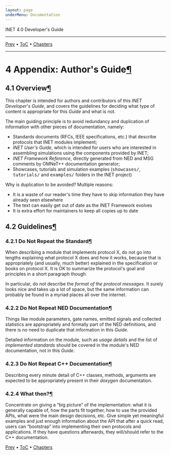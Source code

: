 ```yaml
---
layout: page
underMenu: Documentation
---
```




<div>INET 4.0 Developer's Guide<hr width='100%'></div>
<div class='oppnavbar'><a href="chap3.html">Prev</a> &#8226; <a href="toc.html#toc_4">ToC</a> &#8226; <a href="index.html">Chapters</a></div><hr class='pgbr'><h1><a name="cha:authors-guide"></a>4 Appendix: Author's Guide<a class="headerlink" href="#cha:authors-guide" title="Permalink to this headline">&para;</a></h1>

<p>
<h2><a name="sec:authorsguide:overview"></a>4.1 Overview<a class="headerlink" href="#sec:authorsguide:overview" title="Permalink to this headline">&para;</a></h2>

<p>This chapter is intended for authors and contributors of this 
<i>INET Developer's Guide</i>, and covers the guidelines for deciding
what type of content is appropriate for this <i>Guide</i> and 
what is not.

<p>The main guiding principle is to avoid redundancy and duplication
of information with other pieces of documentation, namely:

<p><ul>
  <li> Standards documents (RFCs, IEEE specifications, etc.) that
    describe protocols that INET modules implement;</li>
  <li> <i>INET User's Guide</i>, which is intended for users who
    are interested in assembling simulations using the components
    provided by INET;</li>
  <li> <i>INET Framework Reference</i>, directly generated from 
    NED and MSG comments by OMNeT++ documentation generator;</li>
  <li> Showcases, tutorials and simulation examples (<tt>showcases/</tt>,
    <tt>tutorials/</tt> and <tt>examples/</tt> folders in the INET project)</li>
</ul>

<p>Why is duplication to be avoided? Multiple reasons:

<p><ul>
  <li> It is a waste of our reader's time they have to skip information
     they have already seen elsewhere</li>
  <li> The text can easily get out of date as the INET Framework evolves</li>
  <li> It is extra effort for maintainers to keep all copies up to date</li>  
</ul>

<p>
<h2><a name="sec:authorsguide:guidelines"></a>4.2 Guidelines<a class="headerlink" href="#sec:authorsguide:guidelines" title="Permalink to this headline">&para;</a></h2>

<p><h3><a name="sec:authorsguide:do-not-repeat-standard"></a>4.2.1 Do Not Repeat the Standard<a class="headerlink" href="#sec:authorsguide:do-not-repeat-standard" title="Permalink to this headline">&para;</a></h3>

<p>When describing a module that implements protocol X, do not go
into lengths explaining what protocol X does and how it works,
because that is appropriately (and usually, much better) explained 
in the specification or books on protocol X. It is OK to summarize
the protocol's goal and principles in a short paragraph though.

<p>In particular, do not describe the <i>format of the protocol messages</i>.
It surely looks nice and takes up a lot of space, but the same information
can probably be found in a myriad places all over the internet.

<p><h3><a name="sec:authorsguide:do-not-repeat-neddoc"></a>4.2.2 Do Not Repeat NED Documentation<a class="headerlink" href="#sec:authorsguide:do-not-repeat-neddoc" title="Permalink to this headline">&para;</a></h3>

<p>Things like module parameters, gate names, emitted signals and collected 
statistics are appropriately and formally part of the NED definitions,
and there is no need to duplicate that information in this <i>Guide</i>.

<p>Detailed information on the module, such as <i>usage details</i> and the 
list of <i>implemented standards</i> should be covered in the module's 
NED documentation, not in this <i>Guide</i>.

<p><h3><a name="sec:authorsguide:do-not-repeat-cpp"></a>4.2.3 Do Not Repeat C++ Documentation<a class="headerlink" href="#sec:authorsguide:do-not-repeat-cpp" title="Permalink to this headline">&para;</a></h3>

<p>Describing every minute detail of C++ classes, methods, arguments are
expected to be appropriately present in their <i>doxygen</i>
documentation.

<p><h3><a name="sec:authorsguide:what-then"></a>4.2.4 What then?<a class="headerlink" href="#sec:authorsguide:what-then" title="Permalink to this headline">&para;</a></h3>

<p>Concentrate on giving a &#8220;big picture&#8221; of the implementation: what it is
generally capable of, how the parts fit together, how to use the provided APIs,
what were the main design decisions, etc. Give simple yet meaningful examples
and just enough information about the API that after a quick read, users can
&#8220;bootstrap&#8221; into implementing their own protocols and applications. If they
have questions afterwards, they will/should refer to the C++ documentation.

<p>
<div class='oppnavbar'><a href="chap3.html">Prev</a> &#8226; <a href="toc.html#toc_4">ToC</a> &#8226; <a href="index.html">Chapters</a></div>
